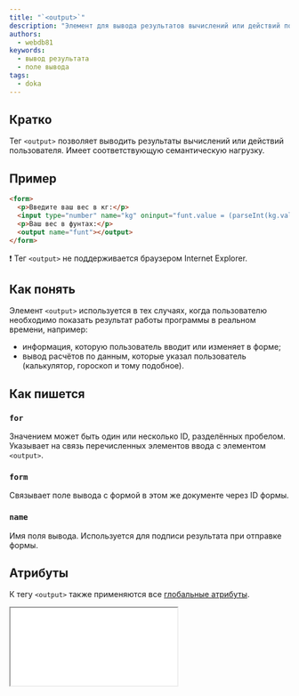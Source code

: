 ```yaml
---
title: "`<output>`"
description: "Элемент для вывода результатов вычислений или действий пользователя"
authors:
  - webdb81
keywords:
  - вывод результата
  - поле вывода
tags:
  - doka
---
```


## Кратко

Тег `<output>` позволяет выводить результаты вычислений или действий пользователя. Имеет соответствующую семантическую нагрузку.

## Пример

```html
<form>
  <p>Введите ваш вес в кг:</p>
  <input type="number" name="kg" oninput="funt.value = (parseInt(kg.value) * 2.2046).toFixed(1)">
  <p>Ваш вес в фунтах:</p>
  <output name="funt"></output>
</form>
```

❗ Тег `<output>` не поддерживается браузером Internet Explorer.

## Как понять

Элемент `<output>` используется в тех случаях, когда пользователю необходимо показать результат работы программы в реальном времени, например:

- информация, которую пользователь вводит или изменяет в форме;
- вывод расчётов по данным, которые указал пользователь (калькулятор, гороскоп и тому подобное).

## Как пишется

### `for`

Значением может быть один или несколько ID, разделённых пробелом. Указывает на связь перечисленных элементов ввода с элементом `<output>`.

### `form`

Связывает поле вывода с формой в этом же документе через ID формы.

### `name`

Имя поля вывода. Используется для подписи результата при отправке формы.

## Атрибуты

К тегу `<output>` также применяются все [глобальные атрибуты](/html/global-attrs/).

<iframe title="Пример использования в форме с рейтингом" src="demos/form-rating/" height="140"></iframe>
